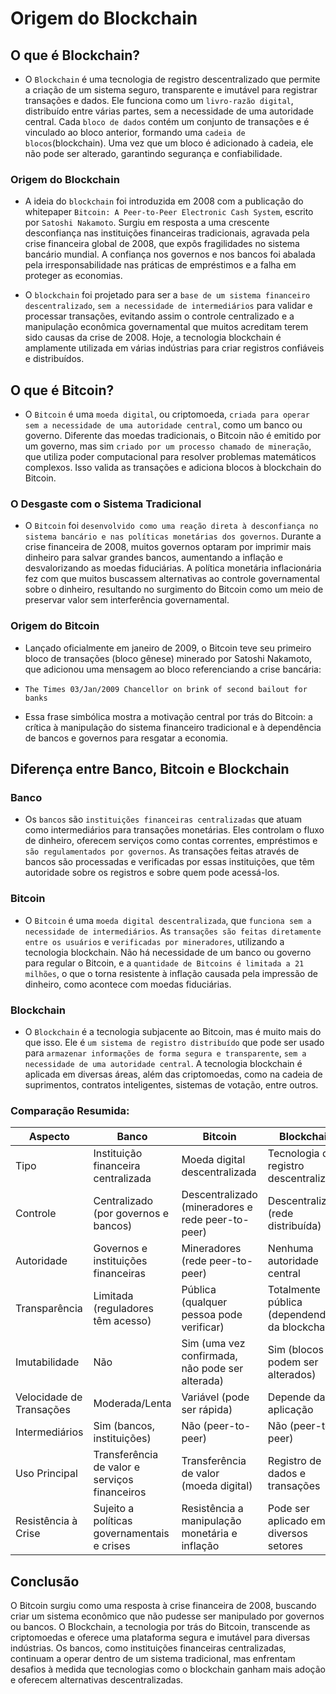 # Origem do Blockchain

## O que é Blockchain?

- O ``Blockchain`` é uma tecnologia de registro descentralizado que permite a criação de um sistema seguro, transparente e imutável para registrar transações e dados. Ele funciona como um ``livro-razão digital``, distribuído entre várias partes, sem a necessidade de uma autoridade central. Cada ``bloco de dados`` contém um conjunto de transações e é vinculado ao bloco anterior, formando uma ``cadeia de blocos``(blockchain). Uma vez que um bloco é adicionado à cadeia, ele não pode ser alterado, garantindo segurança e confiabilidade.

### Origem do Blockchain

- A ideia do ``blockchain`` foi introduzida em 2008 com a publicação do whitepaper ``Bitcoin: A Peer-to-Peer Electronic Cash System``, escrito por ``Satoshi Nakamoto``. Surgiu em resposta a uma crescente desconfiança nas instituições financeiras tradicionais, agravada pela crise financeira global de 2008, que expôs fragilidades no sistema bancário mundial. A confiança nos governos e nos bancos foi abalada pela irresponsabilidade nas práticas de empréstimos e a falha em proteger as economias.

- O ``blockchain`` foi projetado para ser a ``base de um sistema financeiro descentralizado``, ``sem a necessidade de intermediários`` para validar e processar transações, evitando assim o controle centralizado e a manipulação econômica governamental que muitos acreditam terem sido causas da crise de 2008. Hoje, a tecnologia blockchain é amplamente utilizada em várias indústrias para criar registros confiáveis e distribuídos.

## O que é Bitcoin?

- O ``Bitcoin`` é uma ``moeda digital``, ou criptomoeda, ``criada para operar sem a necessidade de uma autoridade central``, como um banco ou governo. Diferente das moedas tradicionais, o Bitcoin não é emitido por um governo, mas sim ``criado por um processo chamado de mineração``, que utiliza poder computacional para resolver problemas matemáticos complexos. Isso valida as transações e adiciona blocos à blockchain do Bitcoin.

### O Desgaste com o Sistema Tradicional

- O ``Bitcoin`` foi ``desenvolvido como uma reação direta à desconfiança no sistema bancário e nas políticas monetárias dos governos``. Durante a crise financeira de 2008, muitos governos optaram por imprimir mais dinheiro para salvar grandes bancos, aumentando a inflação e desvalorizando as moedas fiduciárias. A política monetária inflacionária fez com que muitos buscassem alternativas ao controle governamental sobre o dinheiro, resultando no surgimento do Bitcoin como um meio de preservar valor sem interferência governamental.

### Origem do Bitcoin

- Lançado oficialmente em janeiro de 2009, o Bitcoin teve seu primeiro bloco de transações (bloco gênese) minerado por Satoshi Nakamoto, que adicionou uma mensagem ao bloco referenciando a crise bancária:

- ``The Times 03/Jan/2009 Chancellor on brink of second bailout for banks``

- Essa frase simbólica mostra a motivação central por trás do Bitcoin: a crítica à manipulação do sistema financeiro tradicional e à dependência de bancos e governos para resgatar a economia.

## Diferença entre Banco, Bitcoin e Blockchain

### Banco

- Os ``bancos`` são ``instituições financeiras centralizadas`` que atuam como intermediários para transações monetárias. Eles controlam o fluxo de dinheiro, oferecem serviços como contas correntes, empréstimos e ``são regulamentados por governos``. As transações feitas através de bancos são processadas e verificadas por essas instituições, que têm autoridade sobre os registros e sobre quem pode acessá-los.

### Bitcoin

- O ``Bitcoin`` é uma ``moeda digital descentralizada``, que ``funciona sem a necessidade de intermediários``. As ``transações são feitas diretamente entre os usuários`` e ``verificadas por mineradores``, utilizando a tecnologia blockchain. Não há necessidade de um banco ou governo para regular o Bitcoin, e a ``quantidade de Bitcoins é limitada a 21 milhões``, o que o torna resistente à inflação causada pela impressão de dinheiro, como acontece com moedas fiduciárias.

### Blockchain

- O ``Blockchain`` é a tecnologia subjacente ao Bitcoin, mas é muito mais do que isso. Ele é ``um sistema de registro distribuído`` que pode ser usado para ``armazenar informações de forma segura e transparente``, ``sem a necessidade de uma autoridade central``. A tecnologia blockchain é aplicada em diversas áreas, além das criptomoedas, como na cadeia de suprimentos, contratos inteligentes, sistemas de votação, entre outros.

### Comparação Resumida:

|   Aspecto   | Banco       |     Bitcoin	|   Blockchain   |
| ----------- | ----------- |  -----------	| ----------- |
| Tipo        | Instituição financeira centralizada | Moeda digital descentralizada | Tecnologia de registro descentralizado |
| Controle    | Centralizado (por governos e bancos) | Descentralizado (mineradores e rede peer-to-peer) | Descentralizado (rede distribuída) |
| Autoridade  | Governos e instituições financeiras | Mineradores (rede peer-to-peer) | Nenhuma autoridade central |
| Transparência | Limitada (reguladores têm acesso) | Pública (qualquer pessoa pode verificar) | Totalmente pública (dependendo da blockchain) |
| Imutabilidade | Não | Sim (uma vez confirmada, não pode ser alterada) | Sim (blocos não podem ser alterados) |
| Velocidade de Transações | Moderada/Lenta | Variável (pode ser rápida) | Depende da aplicação |
| Intermediários | Sim (bancos, instituições) | Não (peer-to-peer) | Não (peer-to-peer) |
| Uso Principal | Transferência de valor e serviços financeiros | Transferência de valor (moeda digital) | Registro de dados e transações |
| Resistência à Crise | Sujeito a políticas governamentais e crises | Resistência a manipulação monetária e inflação | Pode ser aplicado em diversos setores |

## Conclusão

O Bitcoin surgiu como uma resposta à crise financeira de 2008, buscando criar um sistema econômico que não pudesse ser manipulado por governos ou bancos. O Blockchain, a tecnologia por trás do Bitcoin, transcende as criptomoedas e oferece uma plataforma segura e imutável para diversas indústrias. Os bancos, como instituições financeiras centralizadas, continuam a operar dentro de um sistema tradicional, mas enfrentam desafios à medida que tecnologias como o blockchain ganham mais adoção e oferecem alternativas descentralizadas.